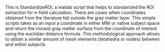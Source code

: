 This is StandardizeROI, a matlab script that helps to standarized the ROI extraction for e-field calculation. There are cases when coordinates obtained from the literature fall outside the gray matter layer. This simple scripts takes as an input a coordinate in either MNI or native subject space and return the closest gray matter surface from the coordinate of interest using the euclidian distance formula. This methodological approach allows to obtain a similar amount of mesh elements (tetahedra or nodes) between and within subjects.
